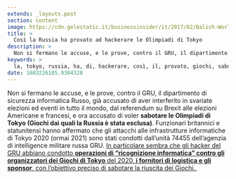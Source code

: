 ```yaml
--- 
extends: _layouts.post 
section: content 
image: https://cdn.gelestatic.it/businessinsider/it/2017/02/Balich-Worldwide-Shows-Tokyo-2020-1024x683.jpg 
title: > 
  Così la Russia ha provato ad hackerare le Olimpiadi di Tokyo 
description: > 
  Non si fermano le accuse, e le prove, contro il GRU, il dipartimento di sicurezza informatica Russo, già accusato di aver interferito in svariate elezioni ed eventi in tutto il mondo, dal referendum su Brexit alle elezioni Americane e francesi, e ora accusato di voler sabotare le Olimpiadi di Tokyo (Giochi dai quali la Russia è stata esclusa).Funzionari britannici e statunitensi hanno affermato che gli attacchi alle infrastrutture informatiche di Tokyo 2020 (ormai 2021) sono stati condotti dall’unità 74455 dell’agenzia di intelligence militare russa GRU.In particolare sembra che gli hacker del GRU abbiano condotto operazioni di “ricognizione informatica” contro gli organizzatori dei Giochi di Tokyo del 2020, i fornitori di logistica e gli sponsor, con l’obiettivo preciso di sabotare la riuscita dei Giochi. 
keywords: > 
  la, tokyo, russia, ha, di, hackerare, così, il, provato, giochi, sabotare, gru, olimpiadi, gli, informatica, le 
date: 1603226185.9304328 
--- 
```

<div><p id="m_5224323149012441120docs-internal-guid-29a98378-7fff-3033-0fcc-2ad001e5e511" dir="ltr">Non si fermano le accuse, e le prove, contro il GRU, il dipartimento di sicurezza informatica Russo, gi&#224; accusato di aver interferito in svariate elezioni ed eventi in tutto il mondo, dal referendum su Brexit alle elezioni Americane e francesi, e ora accusato di voler <strong>sabotare le Olimpiadi di Tokyo (Giochi dai quali la Russia &#232; stata esclusa)</strong>. Funzionari britannici e statunitensi hanno affermato che gli attacchi alle infrastrutture informatiche di Tokyo 2020 (ormai 2021) sono stati condotti dall&#8217;unit&#224; 74455 dell&#8217;agenzia di intelligence militare russa GRU. <a href="https://www.reuters.com/article/us-olympics-2020-cyber-russia-idUSKBN2742EB" target="_blank">In particolare sembra che gli hacker del GRU abbiano condotto <strong>operazioni di &#8220;ricognizione informatica&#8221; contro gli organizzatori dei Giochi di Tokyo</strong> del 2020,<strong>&#160;i fornitori di logistica e gli sponsor</strong>, con l&#8217;obiettivo preciso di sabotare la riuscita dei Giochi.&#160;</a></p><p id="adv-Middle1-dev"></p>
<p dir="ltr"></p><p id="adv-Bottom"></p>
</div>